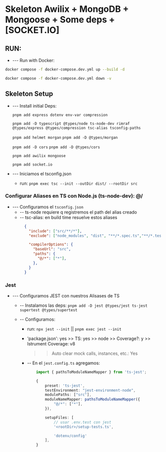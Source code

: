 # Skeleton Awilix + MongoDB + Mongoose + Some deps + [SOCKET.IO]


## RUN:
- --- Run with Docker:

```sh
docker compose -f docker-compose.dev.yml up --build -d

docker compose -f docker-compose.dev.yml down -v
```


## Skeleton Setup


- --- Install initial Deps:

  `pnpm add express dotenv env-var compression`

  `pnpm add -D typescript @types/node ts-node-dev rimraf @types/express @types/compression tsc-alias tsconfig-paths`

  `pnpm add helmet morgan`
  `pnpm add -D @types/morgan`

  `pnpm add -D cors`
  `pnpm add -D @types/cors`

  `pnpm add awilix mongoose`

  `pnpm add socket.io`


- --- Iniciamos el    tsconfig.json
  - run:	`pnpm exec tsc --init --outDir dist/ --rootDir src`





### Configurar   Aliases   en TS con Node.js (ts-node-dev):   @/
- --- Configuramos el     `tsconfig.json`
  - -- ts-node requiere q registremos el path del alias creado
  - -- tsc-alias: en build time resuelve estos aliases
    ```json
      {
        "include": ["src/**/*"],
        "exclude": ["node_modules", "dist", "**/*.spec.ts","**/*.test.ts"],     

        "compilerOptions": {
          "baseUrl": "src",
          "paths": {
            "@/*": ["*"],
          },
        }
      }
    ```




### Jest
- --- Configuramos JEST con nuestros Alisases de TS
  - -- Instalamos las deps:
    `pnpm add -D jest @types/jest ts-jest supertest @types/supertest`

  - -- Configuramos:
    - run:		`npx jest --init`   ||   `pnpm exec jest --init`
    - 'package.json': yes  >>  TS: yes   >>  node >>  Coverage?: y  >> Istrument Coverage: v8 
      	>> Auto clear mock calls, instances, etc.: Yes


	- -- En el    `jest.config.ts`    agregamos:
		```ts
			import { pathsToModuleNameMapper } from 'ts-jest';

		 	{
				preset: 'ts-jest',
				testEnvironment: "jest-environment-node",
				modulePaths: ["src"],
				moduleNameMapper: pathsToModuleNameMapper({
					"@/*": ["*"],
				}),

				setupFiles: [
					// usar .env.test con jest
					'<rootDir>/setup-tests.ts',

					'dotenv/config'
				],
			}
		```










